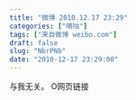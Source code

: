 ```yaml
---
title: "微博 2010.12.17 23:29"
categories: ["嘀咕"]
tags: ["来自微博 weibo.com"]
draft: false
slug: "NbrPNb"
date: "2010-12-17 23:29:00"
---
```


<p>与我无关。 O网页链接 ​​​​</p>
